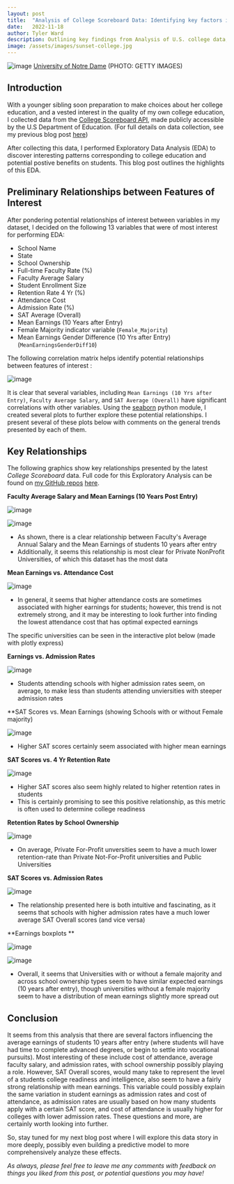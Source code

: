 ```yaml
---
layout: post
title:  "Analysis of College Scoreboard Data: Identifying key factors in Higher Education on student success"
date:   2022-11-18
author: Tyler Ward
description: Outlining key findings from Analysis of U.S. college data, this post helps us show what factors lead to high post grad earnings, student retention, gender equality in enrollment, and more!
image: /assets/images/sunset-college.jpg
---
```


![image](https://user-images.githubusercontent.com/112500643/202838799-a9e7fdc6-25b7-402e-b281-7b8bd384a386.png)
[University of Notre Dame](https://www.travelandleisure.com/attractions/colleges-universities/americas-most-beautiful-college-campuses) (PHOTO: GETTY IMAGES)

## Introduction

With a younger sibling soon preparation to make choices about her college education, and a vested interest in the quality of my own college education, I collected data from the [College Scoreboard API](https://collegescorecard.ed.gov/data/documentation/), made publicly accessible by the U.S Department of Education. (For full details on data collection, see my previous blog post [here](https://runstats21.github.io/stat-386-projects/2022/10/17/webscraping-post.html))

After collecting this data, I performed Exploratory Data Analysis (EDA) to discover interesting patterns corresponding to college education and potential postive benefits on students. This blog post outlines the highlights of this EDA.

## Preliminary Relationships between Features of Interest
After pondering potential relationships of interest between variables in my dataset, I decided on the following 13 variables that were of most interest for performing EDA:
* School Name
* State
* School Ownership
* Full-time Faculty Rate (%)
* Faculty Average Salary
* Student Enrollment Size
* Retention Rate 4 Yr (%)
* Attendance Cost
* Admission Rate (%)
* SAT Average (Overall)
* Mean Earnings (10 Years after Entry)
* Female Majority indicator variable (`Female_Majority`)
* Mean Earnings Gender Difference (10 Yrs after Entry) (`MeanEarningsGenderDiff10`)


The following correlation matrix helps identify potential relationships between features of interest :

![image](https://user-images.githubusercontent.com/112500643/202818523-446f4156-446d-4481-af99-762322707ce3.png)

It is clear that several variables, including `Mean Earnings (10 Yrs after Entry)`, `Faculty Average Salary`, and `SAT Average (Overall)` have significant correlations with other variables. Using the [seaborn](https://seaborn.pydata.org/) python module, I created several plots to further explore these potential relationships. I present several of these plots below with comments on the general trends presented by each of them.


## Key Relationships

The following graphics show key relationships presented by the latest *College Scoreboard* data. Full code for this Exploratory Analysis can be found on [my GitHub repos](https://github.com/runstats21/college-score-card-analysis) [here](https://github.com/runstats21/college-score-card-analysis/blob/main/CollegeScorecardEDA.ipynb).


**Faculty Average Salary and Mean Earnings (10 Years Post Entry)**

![image](https://user-images.githubusercontent.com/112500643/202822726-1694b4bd-ea7b-43a3-bda9-1283b8a01b41.png)


![image](https://user-images.githubusercontent.com/112500643/202822742-0456e77b-3445-4f80-a5a0-d539721233ae.png)


* As shown, there is a clear relationship between Faculty's Average Annual Salary and the Mean Earnings of students 10 years after entry
* Additionally, it seems this relationship is most clear for Private NonProfit Universities, of which this dataset has the most data




**Mean Earnings vs. Attendance Cost**

![image](https://user-images.githubusercontent.com/112500643/202822869-187a1a31-5a78-4628-9bb0-2b50b98dae19.png)

* In general, it seems that higher attendance costs are sometimes associated with higher earnings for students; however, this trend is not extremely strong, and it may be interesting to look further into finding the lowest attendance cost that has optimal expected earnings

The specific universities can be seen in the interactive plot below (made with plotly express)


**Earnings vs. Admission Rates**

![image](https://user-images.githubusercontent.com/112500643/202822974-8419f85b-f893-4e64-8e1f-4c1b30e8f4ab.png)

* Students attending schools with higher admission rates seem, on average, to make less than students attending unviersities with steeper admission rates


**SAT Scores vs. Mean Earnings (showing Schools with or without Female majority)

![image](https://user-images.githubusercontent.com/112500643/202822810-c6914c1b-b24a-453f-842c-61beb078057b.png)

* Higher SAT scores certainly seem associated with higher mean earnings


**SAT Scores vs. 4 Yr Retention Rate**

![image](https://user-images.githubusercontent.com/112500643/202822847-c57e23c1-8150-4d50-adeb-ee03738109b6.png)

* Higher SAT scores also seem highly related to higher retention rates in students
* This is certainly promising to see this positive relationship, as this metric is often used to determine college readiness

**Retention Rates by School Ownership**

![image](https://user-images.githubusercontent.com/112500643/202823289-da31968a-23ef-4a46-be42-7648a59defcb.png)


* On average, Private For-Profit unversities seem to have a much lower retention-rate than Private Not-For-Profit universities and Public Universities 

**SAT Scores vs. Admission Rates**

![image](https://user-images.githubusercontent.com/112500643/202823349-a6c8ded8-fd76-4f43-b316-8c00b01d113d.png)

* The relationship presented here is both intuitive and fascinating, as it seems that schools with higher admission rates have a much lower average SAT Overall scores (and vice versa)

**Earnings boxplots **

![image](https://user-images.githubusercontent.com/112500643/202839880-b152b6d7-1770-4153-a6ab-b17caa83dfb4.png)

![image](https://user-images.githubusercontent.com/112500643/202839888-ba3010b7-777d-448b-adfe-820054f27d85.png)

* Overall, it seems that Universities with or without a female majority and across school ownership types seem to have similar expected earnings (10 years after entry), though universities without a female majority seem to have a distribution of mean earnings slightly more spread out

## Conclusion

It seems from this analysis that there are several factors influencing the average earnings of students 10 years after entry (where students will have had time to complete advanced degrees, or begin to settle into vocational pursuits). Most interesting of these include cost of attendance, average faculty salary, and admission rates, with school ownership possibly playing a role. However, SAT Overall scores, would many take to represent the level of a students college readiness and intelligence, also seem to have a fairly strong relationship with mean earnings. This variable could possibly explain the same variation in student earnings as admission rates and cost of attendance, as admission rates are usually based on how many students apply with a certain SAT score, and cost of attendance is usually higher for colleges with lower admission rates. These questions and more, are certainly worth looking into further.

So, stay tuned for my next blog post where I will explore this data story in more deeply, possibly even building a predictive model to more comprehensively analyze these effects.

*As always, please feel free to leave me any comments with feedback on things you liked from this post, or potential questions you may have!*
